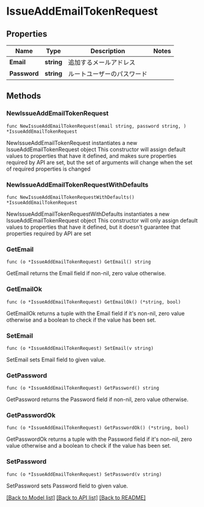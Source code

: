 # IssueAddEmailTokenRequest

## Properties

Name | Type | Description | Notes
------------ | ------------- | ------------- | -------------
**Email** | **string** | 追加するメールアドレス | 
**Password** | **string** | ルートユーザーのパスワード | 

## Methods

### NewIssueAddEmailTokenRequest

`func NewIssueAddEmailTokenRequest(email string, password string, ) *IssueAddEmailTokenRequest`

NewIssueAddEmailTokenRequest instantiates a new IssueAddEmailTokenRequest object
This constructor will assign default values to properties that have it defined,
and makes sure properties required by API are set, but the set of arguments
will change when the set of required properties is changed

### NewIssueAddEmailTokenRequestWithDefaults

`func NewIssueAddEmailTokenRequestWithDefaults() *IssueAddEmailTokenRequest`

NewIssueAddEmailTokenRequestWithDefaults instantiates a new IssueAddEmailTokenRequest object
This constructor will only assign default values to properties that have it defined,
but it doesn't guarantee that properties required by API are set

### GetEmail

`func (o *IssueAddEmailTokenRequest) GetEmail() string`

GetEmail returns the Email field if non-nil, zero value otherwise.

### GetEmailOk

`func (o *IssueAddEmailTokenRequest) GetEmailOk() (*string, bool)`

GetEmailOk returns a tuple with the Email field if it's non-nil, zero value otherwise
and a boolean to check if the value has been set.

### SetEmail

`func (o *IssueAddEmailTokenRequest) SetEmail(v string)`

SetEmail sets Email field to given value.


### GetPassword

`func (o *IssueAddEmailTokenRequest) GetPassword() string`

GetPassword returns the Password field if non-nil, zero value otherwise.

### GetPasswordOk

`func (o *IssueAddEmailTokenRequest) GetPasswordOk() (*string, bool)`

GetPasswordOk returns a tuple with the Password field if it's non-nil, zero value otherwise
and a boolean to check if the value has been set.

### SetPassword

`func (o *IssueAddEmailTokenRequest) SetPassword(v string)`

SetPassword sets Password field to given value.



[[Back to Model list]](../README.md#documentation-for-models) [[Back to API list]](../README.md#documentation-for-api-endpoints) [[Back to README]](../README.md)


